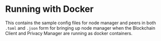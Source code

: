# Running with Docker

This contains the sample config files for node manager and peers in both `.toml` and `.json` form for bringing up node manager when the Blockchain Client and Privacy Manager are running as docker containers.